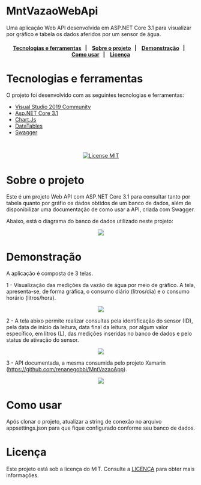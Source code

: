 # MntVazaoWebApi

Uma aplicação Web API desenvolvida em ASP.NET Core 3.1 para visualizar por gráfico e tabela os dados aferidos por um sensor de água.

<h4 align="center"> 
  <a href="#Tecnologias-e-ferramentas">Tecnologias e ferramentas</a>&nbsp;&nbsp;&nbsp;|&nbsp;&nbsp;&nbsp;
  <a href="#sobre-o-projeto">Sobre o projeto</a>&nbsp;&nbsp;&nbsp;|&nbsp;&nbsp;&nbsp;
  <a href="#Demonstração">Demonstração</a>&nbsp;&nbsp;&nbsp;|&nbsp;&nbsp;&nbsp;
  </br>
  <a href="#Como-usar">Como usar</a>&nbsp;&nbsp;&nbsp;|&nbsp;&nbsp;&nbsp;
  <a href="#Licença">Licença</a>
</h4>

# Tecnologias e ferramentas

O projeto foi desenvolvido com as seguintes tecnologias e ferramentas:

- [Visual Studio 2019 Community](#Pré-requisitos)
- [Asp.NET Core 3.1](#Pré-requisitos)
- [Chart.Js](#Pré-requisitos)
- [DataTables](#Pré-requisitos)
- [Swagger](#Pré-requisitos)

<br/>

<p align="center">
  <a href="https://opensource.org/licenses/MIT">
    <img src="https://img.shields.io/badge/License-MIT-blue.svg" alt="License MIT">
  </a>
</p>

# Sobre o projeto

Este é um projeto Web API com ASP.NET Core 3.1 para consultar tanto por tabela quanto por gráfio os dados obtidos de um banco de dados, além de disponibilizar uma documentação de como usar a API, criada com Swagger.

Abaixo, está o diagrama do banco de dados utilizado neste projeto:

<p align="center">
  <img src="https://github.com/renanegobbi/MntVazaoWebApi/blob/main/Github/BD.png"/>
</p>

# Demonstração

A aplicação é composta de 3 telas.   

1 - Visualização das medições da vazão de água por meio de gráfico. A tela, apresenta-se, de forma gráfica, o consumo diário (litros/dia) e o consumo horário (litros/hora).
    
<p align="center">
  <img src="https://github.com/renanegobbi/MntVazaoWebApi/blob/main/Github/Grafico.PNG">
</p>

2 - A tela abixo permite realizar consultas pela identificação do sensor (ID), pela data de início da leitura, data final da leitura, por algum valor específico, em litros (L), das medições inseridas no banco de dados e pelo status de ativação do sensor.

<p align="center">
  <img src="https://github.com/renanegobbi/MntVazaoWebApi/blob/main/Github/Dados.PNG">
</p>

3 - API documentada, a mesma consumida pelo projeto Xamarin (https://github.com/renanegobbi/MntVazaoApp). 

<p align="center">
  <img src="https://github.com/renanegobbi/MntVazaoWebApi/blob/main/Github/API.PNG"/>
</p>

# Como usar
Após clonar o projeto, atualizar a string de conexão no arquivo appsettings.json para que fique configurado conforme seu banco de dados.

# Licença
Este projeto está sob a licença do MIT. Consulte a [LICENÇA](https://github.com/TesteReteste/lim/blob/master/LICENSE) para obter mais informações.
